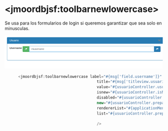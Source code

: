 # &lt;jmoordbjsf:toolbarnewlowercase&gt;

Se usa para los formularios de login si queremos garantizar que sea solo en minusculas.

![](/assets/miesrdd.png)

```java
      <jmoordbjsf:toolbarnewlowercase label="#{msg['field.username']}"
                                         title="#{msg['titleview.usuario']}"
                                         value="#{usuarioController.usuario.username}"
                                         isnew="#{usuarioController.isNew()}"
                                         disabled="#{usuarioController.writable}"
                                         new="#{usuarioController.prepare('new',usuarioController.usuario)}"
                                         rendererList="#{applicationMenu.usuario.list}"
                                         list="#{usuarioController.prepare('golist',usuarioController.usuario)}"

                                         />
```

# 



